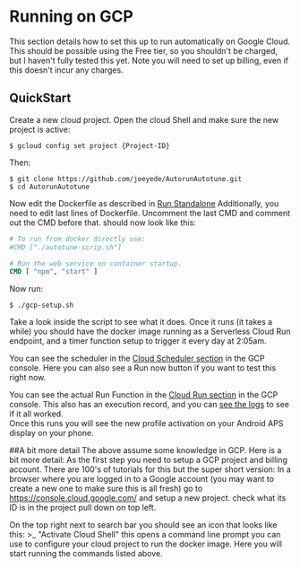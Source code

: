 # Running on GCP
This section details how to set this up to run automatically on Google Cloud.
This should be possible using the Free tier, so you shouldn't be charged, but I haven't fully tested this yet.
Note you will need to set up billing, even if this doesn't incur any charges. 

## QuickStart
Create a new cloud project. Open the cloud Shell and make sure the new project is active:
```shell script
$ gcloud config set project {Project-ID}
```
Then:
```shell script
$ git clone https://github.com/joeyede/AutorunAutotune.git
$ cd AutorunAutotune

```
Now edit the Dockerfile as described in [Run Standalone](docs/running-standalone.md#update-docker-file)
Additionally, you need to edit last lines of Dockerfile.  Uncomment the last CMD and comment out the CMD before that.
should now look like this:
```dockerfile
# To run from docker directly use:
#CMD ["./autotune-scrip.sh"]

# Run the web service on container startup.
CMD [ "npm", "start" ]
```

Now run:
```shell script
$ ./gcp-setup.sh
```
Take a look inside the script to see what it does.
Once it runs (it takes a while) you should have the docker image running as a Serverless Cloud Run endpoint, 
and a timer function setup to trigger it every day at 2:05am.

You can see the scheduler in the [Cloud Scheduler section](https://console.cloud.google.com/cloudscheduler) in 
the GCP console.  Here you can also see a Run now button if you want to test this right now.

You can see the actual Run Function in the [Cloud Run section](https://console.cloud.google.com/run) in the GCP 
console. This also has an execution record, and you can [see the logs](viewing-logs.md) to see if it all worked.  
Once this runs you will see the new profile activation on your Android APS display on your phone. 

  
##A bit more detail
The above assume some knowledge in GCP.  Here is a bit more detail: As the first step you need to setup a GCP project
and billing account.  There are 100's of tutorials for this but the super short version: In a browser where you are 
logged in to a Google account (you may want to create a new one to make sure this is all fresh) go to 
https://console.cloud.google.com/ and setup a new project.  check what its ID is in the project pull
down on top left. 

On the top right next to search bar you should see an icon that looks like this: >_ "Activate Cloud Shell" this opens
a command line prompt you can use to configure your cloud project to run the docker image.
Here you will start running the commands listed above. 
